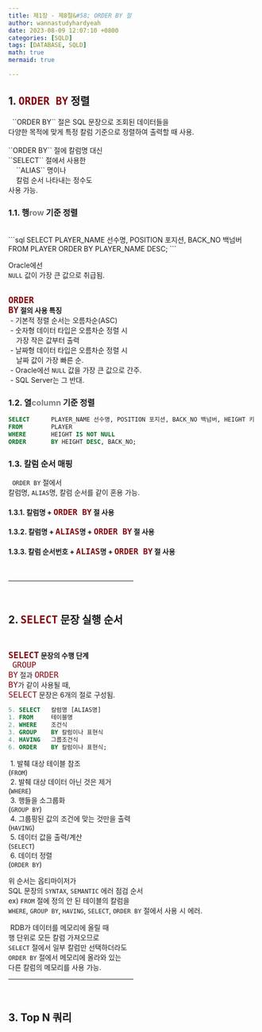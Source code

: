 ```yaml
---
title: 제1장 - 제8절&#58; ORDER BY 절
author: wannastudyhardyeah
date: 2023-08-09 12:07:10 +0800
categories: [SQLD]
tags: [DATABASE, SQLD]
math: true
mermaid: true

---
```

<h2 id="order-by">1. <code class="language-sql highlighter-rouge" style="color: #83060e; font-size: 1.3rem;">ORDER BY</code> 정렬</h2>
&nbsp;&nbsp;``ORDER BY`` 절은 SQL 문장으로 조회된 데이터들을<br>
다양한 목적에 맞게 특정 칼럼 기준으로 정렬하여 출력할 때 사용.<br>
<br>
``ORDER BY`` 절에 칼럼명 대신<br>
``SELECT`` 절에서 사용한<br>
&nbsp;&nbsp;&nbsp;&nbsp;``ALIAS`` 명이나<br>
&nbsp;&nbsp;&nbsp;&nbsp;칼럼 순서 나타내는 정수도<br>
사용 가능.<br>
<h3 id="order-by-row-h3">1.1. 행<span style="color: #808080;">row</span> 기준 정렬</h3>

<br>
```sql
SELECT      PLAYER_NAME 선수명, POSITION 포지션, BACK_NO 백넘버
FROM        PLAYER
ORDER BY    PLAYER_NAME DESC;
```

Oracle에선<br>
``NULL`` 값이 가장 큰 값으로 취급됨.<br>
<br>

<b><code class="language-sql highlighter-rouge" style="color: #83060e; font-size: 1.07rem;">ORDER BY</code> 절의 사용 특징</b><br>
&nbsp;\- 기본적 정렬 순서는 오름차순(ASC)<br>
&nbsp;\- 숫자형 데이터 타입은 오름차순 정렬 시<br>
&nbsp;&nbsp;&nbsp;&nbsp;가장 작은 값부터 출력<br>
&nbsp;\- 날짜형 데이터 타입은 오름차순 정렬 시<br>
&nbsp;&nbsp;&nbsp;&nbsp;날짜 값이 가장 빠른 순.<br>
&nbsp;\- Oracle에선 ``NULL`` 값을 가장 큰 값으로 간주.<br>
&nbsp;\- SQL Server는 그 반대.<br>

<h3 id="order-by-column-h3">1.2. 열<span style="color: #808080;">column</span> 기준 정렬</h3>

```sql
SELECT      PLAYER_NAME 선수명, POSITION 포지션, BACK_NO 백넘버, HEIGHT 키
FROM        PLAYER
WHERE       HEIGHT IS NOT NULL
ORDER       BY HEIGHT DESC, BACK_NO;
```

<h3 id="alias-mapping-h3">1.3. 칼럼 순서 매핑</h3>

&nbsp;&nbsp;``ORDER BY`` 절에서<br>
칼럼명, ``ALIAS``명, 칼럼 순서를 같이 혼용 가능.<br>

<h4 id="alias-mapping-case-1-h3">1.3.1. 칼럼명 + <code class="language-sql highlighter-rouge" style="color: #83060e; font-size: 1.00rem;">ORDER BY</code> 절 사용</h4>

<h4 id="alias-mapping-case-2-h3">1.3.2. 칼럼명 + <code class="language-sql highlighter-rouge" style="color: #83060e; font-size: 1.00rem;">ALIAS</code>명 + <code class="language-sql highlighter-rouge" style="color: #83060e; font-size: 1.00rem;">ORDER BY</code> 절 사용</h4>

<h4 id="alias-mapping-case-3-h3">1.3.3. 칼럼 순서번호 + <code class="language-sql highlighter-rouge" style="color: #83060e; font-size: 1.00rem;">ALIAS</code>명 + <code class="language-sql highlighter-rouge" style="color: #83060e; font-size: 1.00rem;">ORDER BY</code> 절 사용</h4>

<br>

<hr width="50%">
<br>
<h2>2. <code class="language-sql highlighter-rouge" style="color: #83060e; font-size: 1.3rem;">SELECT</code> 문장 실행 순서</h2><br>

<b><code class="language-sql highlighter-rouge" style="color: #83060e; font-size: 1.07rem;">SELECT</code> 문장의 수행 단계</b><br>
&nbsp;&nbsp;<code class="language-sql highlighter-rouge" style="color: #83060e; font-size: 1.0rem;">GROUP BY</code> 절과 <code class="language-sql highlighter-rouge" style="color: #83060e; font-size: 1.0rem;">ORDER BY</code>가 같이 사용될 때,<br>
<code class="language-sql highlighter-rouge" style="color: #83060e; font-size: 1.0rem;">SELECT</code> 문장은 6개의 절로 구성됨.<br>

```sql
5. SELECT   칼럼명 [ALIAS명]
1. FROM     테이블명
2. WHERE    조건식
3. GROUP    BY 칼럼이나 표현식
4. HAVING   그룹조건식
6. ORDER    BY 칼럼이나 표현식;
```

&nbsp;1. 발췌 대상 테이블 참조<br>
(``FROM``)<br>
&nbsp;2. 발췌 대상 데이터 아닌 것은 제거<br>
(``WHERE``)<br>
&nbsp;3. 행들을 소그룹화<br>
(``GROUP BY``)<br>
&nbsp;4. 그룹핑된 값의 조건에 맞는 것만을 출력<br>
(``HAVING``)<br>
&nbsp;5. 데이터 값을 출력/계산<br>
(``SELECT``)<br>
&nbsp;6. 데이터 정렬<br>
(``ORDER BY``)<br>

위 순서는 옵티마이저가<br>
SQL 문장의 ``SYNTAX``, ``SEMANTIC`` 에러 점검 순서<br>
ex) ``FROM`` 절에 정의 안 된 테이블의 칼럼을<br>
``WHERE``, ``GROUP BY``, ``HAVING``, ``SELECT``, ``ORDER BY`` 절에서 사용 시 에러.<br>

&nbsp;RDB가 데이터를 메모리에 올릴 때<br>
행 단위로 모든 칼럼 가져오므로<br>
``SELECT`` 절에서 일부 칼럼만 선택하더라도<br>
``ORDER BY`` 절에서 메모리에 올라와 있는<br>
다른 칼럼의 메모리를 사용 가능.<br>
<hr width="50%">
<br>
<h2>3. Top N 쿼리</h2>

<br>
